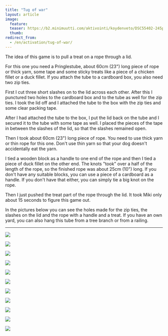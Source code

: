 ```yaml
---
title: "Tug of war"
layout: article
image:
  feature:
  teaser: https://b2.minimuutti.com/aktivointi/koydenveto/DSC55402-245px.jpg
  thumb:
redirect_from:
  - /en/activation/tug-of-war/
---
```


The idea of this game is to pull a treat on a rope through a lid.

For this one you need a Pringlestube, about 60cm (23") long piece of rope or thick yarn, some tape and some sticky treats like a piece of a chicken fillet or a duck fillet. If you attach the tube to a cardboard box, you also need two zip ties.

First I cut three short slashes on to the lid across each other. After this I punctured two holes to the cardboard box and to the tube as well for the zip ties. I took the lid off and I attached the tube to the box with the zip ties and some clear packing tape.

After I had attached the tube to the box, I put the lid back on the tube and I secured it to the tube with some tape as well. I placed the pieces of the tape in between the slashes of the lid, so that the slashes remained open.

Then I took about 60cm (23") long piece of rope. You need to use thick yarn or thin rope for this one. Don't use thin yarn so that your dog doesn't accidentally eat the yarn.

I tied a wooden block as a handle to one end of the rope and then I tied a piece of duck fillet on the other end. The knots "took" over a half of the length of the rope, so the finished rope was about 25cm (10") long. If you don't have any suitable blocks, you can use a piece of a cardboard as a handle. If you don't have that either, you can simply tie a big knot on the rope.

Then I just pushed the treat part of the rope through the lid. It took Miki only about 15 seconds to figure this game out.

In the pictures below you can see the holes made for the zip ties, the slashes on the lid and the rope with a handle and a treat. If you have an own yard, you can also hang this tube from a tree branch or from a railing.

---

![](https://b2.minimuutti.com/aktivointi/koydenveto/DSC55402-800px.jpg)

![](https://b2.minimuutti.com/aktivointi/koydenveto/DSC55407-800px.jpg)

![](https://b2.minimuutti.com/aktivointi/koydenveto/DSC55420-800px.jpg)

![](https://b2.minimuutti.com/aktivointi/koydenveto/DSC55426-800px.jpg)

![](https://b2.minimuutti.com/aktivointi/koydenveto/DSC55432-800px.jpg)

![](https://b2.minimuutti.com/aktivointi/koydenveto/DSC55510-800px.jpg)

![](https://b2.minimuutti.com/aktivointi/koydenveto/DSC55453-800px.jpg)

![](https://b2.minimuutti.com/aktivointi/koydenveto/DSC55476-800px.jpg)

![](https://b2.minimuutti.com/aktivointi/koydenveto/DSC55478-800px.jpg)

![](https://b2.minimuutti.com/aktivointi/koydenveto/DSC55386-800px.jpg)

![](https://b2.minimuutti.com/aktivointi/koydenveto/DSC55401-800px.jpg)
